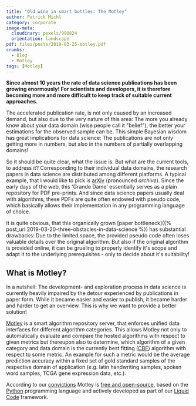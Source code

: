 ```yaml
---
title: "Old wine in smart bottles: The Motley"
author: Patrick Michl
category: corporate
image-meta:
  cloudinary: pexels/990824
  orientation: landscape
pdf: files/posts/2019-03-25-motley.pdf
crumbs:
  - Blog
  - Motley
tags: [Motley]
---
```


**Since almost 10 years the rate of data science publications has been growing
enormously! For scientists and developers, it is therefore becoming more and
more difficult to keep track of suitable current approaches.**

<!--more-->

The accelerated publication rate, is not only caused by an increased demand, but
also due to the very nature of this area: The more you already know about your
data domain (wise people call it "belief"), the better your estimations for the
observed sample can be. This simple Bayesian wisdom has great implications for
data science: The publications are not only getting more in numbers, but also
in the numbers of partially overlapping domains!

So it should be quite clear, what the issue is. But what are the current tools,
to address it? Corresponding to their individual data domains, the research
papers in data science are distributed among different platforms. A typical
example, that I would like to pick is [arXiv](https://arxiv.org/) (pronounced
*archive*). Since the early days of the web, this 'Grande Dame' essentially
serves as a plain repository for PDF pre-prints. And since data science papers
usually deal with algorithms, these PDFs are quite often endowed with pseudo
code, which basically allows their implementation in any programming language of
choice.

It is quite obvious, that this organically grown [paper bottleneck]({% post_url
2019-03-20-three-obstacles-in-data-science %}) has substantial drawbacks: Due to
the limited space, the provided pseudo code often loses valuable details over
the original algorithm. But also if the original algorithm is provided online,
it can be grueling to properly identify it's scope and adapt it to the
underlying prerequisites - only to decide about it's suitability!

## What is Motley?

In a nutshell: The development- and exploration process in data science is
currently heavily impaired by the detour experienced by publications in paper
form. While it became easier and easier to publish, it became harder and harder
to get an overview. This is why we want to provide a better solution!

[Motley](/motley.html) is a smart algorithm repository server, that enforces
unified data interfaces for different algorithm categories. This allows Motley
not only to automatically evaluate and compare the hosted algorithms with
respect to given metrics but thereupon also to determine, which algorithm of a
given category and data domain is the currently best fitting
([CBF](/blog/tags#CBF)) algorithm with respect to some metric. An example for
such a metric would be the average prediction accuracy within a fixed set of
gold standard samples of the respective domain of application (e.g. latin
handwriting samples, spoken word samples, TCGA gene expression data, etc.).

According to our [convictions](/corporate/2019/03/19/welcome-at-frootlab.html)
Motley is [free and
open-source](https://en.wikipedia.org/wiki/Free_and_open-source_software), based
on the [Python](https://www.python.org/) programming language and actively
developed as part of our [Liquid
Code](https://github.com/orgs/frootlab/projects) framework.
